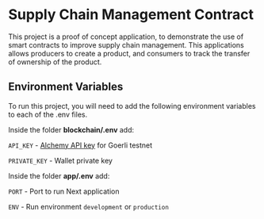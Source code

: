 
# Supply Chain Management Contract

This project is a proof of concept application, to demonstrate the use of smart contracts to improve supply chain management. 
This applications allows producers to create a product, and consumers to track the transfer of ownership of the product.




## Environment Variables

To run this project, you will need to add the following environment variables to each of the .env files. 

Inside the folder **blockchain/.env** add: 

`API_KEY` - [Alchemy API key](https://www.alchemy.com/) for Goerli testnet

`PRIVATE_KEY` - Wallet private key 

Inside the folder **app/.env** add: 

`PORT` - Port to run Next application

`ENV` - Run environment `development` or `production`



